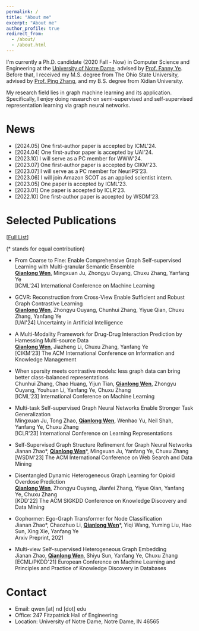 ```yaml
---
permalink: /
title: "About me"
excerpt: "About me"
author_profile: true
redirect_from: 
  - /about/
  - /about.html
---
```


I'm currently a Ph.D. candidate (2020 Fall - Now) in Computer Science and Engineering at the [University of Notre Dame](https://www.nd.edu/), advised by [Prof. Fanny Ye](http://yes-lab.org). Before that, I received my M.S. degree from The Ohio State University, advised by [Prof. Ping Zhang](https://web.cse.ohio-state.edu/~zhang.10631/), and my B.S. degree from Xidian University.

My research field lies in graph machine learning and its application. Specifically, I enjoy doing research on semi-supervised and self-supervised representation learning via graph neural networks. 


News
======
* \[2024.05\] One first-author paper is accepted by ICML'24.
* \[2024.04\] One first-author paper is accepted by UAI'24.
* \[2023.10\] I will serve as a PC member for WWW'24. 
* \[2023.07\] One first-author paper is accepted by CIKM'23.
* \[2023.07\] I will serve as a PC member for NeurIPS'23. 
* \[2023.06\] I will join Amazon SCOT as an applied scientist intern.
* \[2023.05\] One paper is accepted by ICML'23.
* \[2023.01\] One paper is accepted by ICLR'23.
* \[2022.10\] One first-author paper is accepted by WSDM'23. 

Selected Publications
======
\[[Full List](/publications)\]

(* stands for equal contribution)

* From Coarse to Fine: Enable Comprehensive Graph Self-supervised Learning with Multi-granular Semantic Ensemble <br>
  **<u>Qianlong Wen</u>**, Mingxuan Ju, Zhongyu Ouyang, Chuxu Zhang, Yanfang Ye <br>
  [ICML'24] International Conference on Machine Learning

* GCVR: Reconstruction from Cross-View Enable Sufficient and Robust Graph Contrastive Learning <br>
  **<u>Qianlong Wen</u>**, Zhongyu Ouyang, Chunhui Zhang, Yiyue Qian, Chuxu Zhang, Yanfang Ye <br>
  [UAI'24] Uncertainty in Artificial Intelligence

* A Multi-Modality Framework for Drug-Drug Interaction Prediction by Harnessing Multi-source Data <br>
  **<u>Qianlong Wen</u>**, Jiazheng Li, Chuxu Zhang, Yanfang Ye <br>
  [CIKM'23] The ACM International Conference on Information and Knowledge Management

* When sparsity meets contrastive models: less graph data can bring better class-balanced representations <br>
  Chunhui Zhang, Chao Huang, Yijun Tian, **<u>Qianlong Wen</u>**, Zhongyu Ouyang, Youhuan Li, Yanfang Ye, Chuxu Zhang <br>
  [ICML'23] International Conference on Machine Learning

* Multi-task Self-supervised Graph Neural Networks Enable Stronger Task Generalization <br>
  Mingxuan Ju, Tong Zhao, **<u>Qianlong Wen</u>**, Wenhao Yu, Neil Shah, Yanfang Ye, Chuxu Zhang <br>
  [ICLR'23] International Conference on Learning Representations

* Self-Supervised Graph Structure Refinement for Graph Neural Networks <br>
  Jianan Zhao\*, **<u>Qianlong Wen</u>**\*, Mingxuan Ju, Yanfang Ye, Chuxu Zhang <br>
  [WSDM'23] The ACM International Conference on Web Search and Data Mining

* Disentangled Dynamic Heterogeneous Graph Learning for Opioid Overdose Prediction <br>
  **<u>Qianlong Wen</u>**, Zhongyu Ouyang, Jianfei Zhang, Yiyue Qian, Yanfang Ye, Chuxu Zhang <br>
  [KDD'22] The ACM SIGKDD Conference on Knowledge Discovery and Data Mining

* Gophormer: Ego-Graph Transformer for Node Classification <br>
  Jianan Zhao\*, Chaozhuo Li, **<u>Qianlong Wen</u>**\*, Yiqi Wang, Yuming Liu, Hao Sun, Xing Xie, Yanfang Ye <br>
  Arxiv Preprint, 2021

* Multi-view Self-supervised Heterogeneous Graph Embedding <br>
  Jianan Zhao, **<u>Qianlong Wen</u>**, Shiyu Sun, Yanfang Ye, Chuxu Zhang <br>
  [ECML/PKDD'21] European Conference on Machine Learning and Principles and Practice of Knowledge Discovery in Databases
  

Contact
======

* Email: qwen \[at\] nd \[dot\] edu
* Office: 247 Fitzpatrick Hall of Engineering
* Location: University of Notre Dame, Notre Dame, IN 46565

